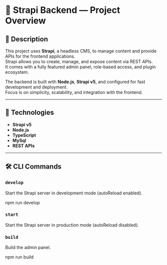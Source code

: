 # 🚀 Strapi Backend — Project Overview

## 📖 Description

This project uses **Strapi**, a headless CMS, to manage content and provide APIs for the frontend applications.  
Strapi allows you to create, manage, and expose content via REST APIs.  
It comes with a fully featured admin panel, role-based access, and plugin ecosystem.

The backend is built with **Node.js**, **Strapi v5**, and configured for fast development and deployment.  
Focus is on simplicity, scalability, and integration with the frontend.

---

## 🚀 Technologies

- **Strapi v5**
- **Node.js**
- **TypeScript**
- **MySql**
- **REST APIs**

---

## 🛠 CLI Commands

### `develop`

Start the Strapi server in development mode (autoReload enabled).

npm run develop

### `start`

Start the Strapi server in production mode (autoReload disabled).

### `build`

Build the admin panel.

npm run build
